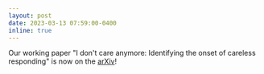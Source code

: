 ```yaml
---
layout: post
date: 2023-03-13 07:59:00-0400
inline: true
---
```


Our working paper "I don't care anymore: Identifying the onset of careless responding" is now on the [arXiv](https://arxiv.org/abs/2303.07167)! 

